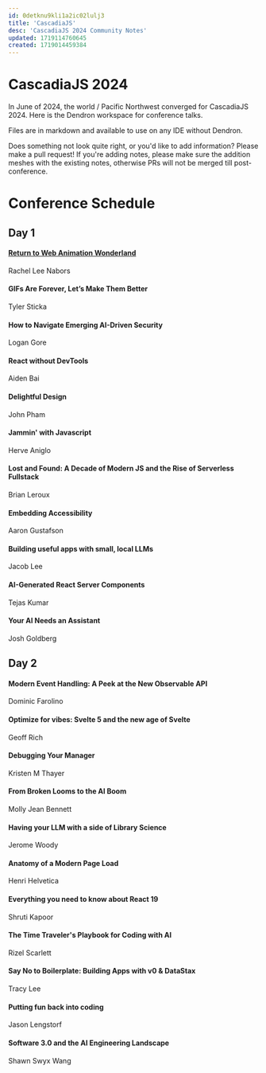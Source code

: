 ```yaml
---
id: 0detknu9kli1a2ic02lulj3
title: 'CascadiaJS'
desc: 'CascadiaJS 2024 Community Notes'
updated: 1719114760645
created: 1719014459384
---
```

# CascadiaJS 2024

In June of 2024, the world / Pacific Northwest converged for CascadiaJS 2024. Here is the Dendron workspace for conference talks.

Files are in markdown and available to use on any IDE without Dendron.

Does something not look quite right, or you'd like to add information? Please make a pull request! If you're adding notes, please make sure the addition meshes with the existing notes, otherwise PRs will not be merged till post-conference.

# Conference Schedule
## Day 1
#### [Return to Web Animation Wonderland]('day1_talks/web-animation-wonderland.md')
Rachel Lee Nabors
#### GIFs Are Forever, Let’s Make Them Better
Tyler Sticka

#### How to Navigate Emerging AI-Driven Security
Logan Gore
#### React without DevTools
Aiden Bai
#### Delightful Design
John Pham

#### Jammin' with Javascript
Herve Aniglo
#### Lost and Found: A Decade of Modern JS and the Rise of Serverless Fullstack
Brian Leroux
#### Embedding Accessibility
Aaron Gustafson

#### Building useful apps with small, local LLMs
Jacob Lee
#### AI-Generated React Server Components
Tejas Kumar
#### Your AI Needs an Assistant
Josh Goldberg

## Day 2
#### Modern Event Handling: A Peek at the New Observable API
Dominic Farolino
#### Optimize for vibes: Svelte 5 and the new age of Svelte
Geoff Rich

#### Debugging Your Manager
Kristen M Thayer
#### From Broken Looms to the AI Boom
Molly Jean Bennett
#### Having your LLM with a side of Library Science
Jerome Woody

#### Anatomy of a Modern Page Load
Henri Helvetica
#### Everything you need to know about React 19
Shruti Kapoor
#### The Time Traveler's Playbook for Coding with AI
Rizel Scarlett

#### Say No to Boilerplate: Building Apps with v0 & DataStax
Tracy Lee
#### Putting fun back into coding
Jason Lengstorf
#### Software 3.0 and the AI Engineering Landscape
Shawn Swyx Wang